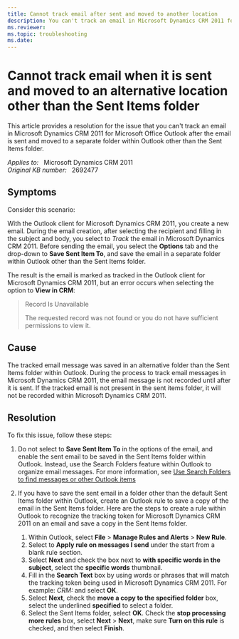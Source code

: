 ```yaml
---
title: Cannot track email after sent and moved to another location
description: You can't track an email in Microsoft Dynamics CRM 2011 for Microsoft Office Outlook when the email is sent and moved to an alternative location other than the Sent Items folder. Provides a resolution.
ms.reviewer: 
ms.topic: troubleshooting
ms.date: 
---
```

# Cannot track email when it is sent and moved to an alternative location other than the Sent Items folder

This article provides a resolution for the issue that you can't track an email in Microsoft Dynamics CRM 2011 for Microsoft Office Outlook after the email is sent and moved to a separate folder within Outlook other than the Sent Items folder.

_Applies to:_ &nbsp; Microsoft Dynamics CRM 2011  
_Original KB number:_ &nbsp; 2692477

## Symptoms

Consider this scenario:

With the Outlook client for Microsoft Dynamics CRM 2011, you create a new email. During the email creation, after selecting the recipient and filling in the subject and body, you select to *Track* the email in Microsoft Dynamics CRM 2011. Before sending the email, you select the **Options** tab and the drop-down to **Save Sent Item To**, and save the email in a separate folder within Outlook other than the Sent Items folder.

The result is the email is marked as tracked in the Outlook client for Microsoft Dynamics CRM 2011, but an error occurs when selecting the option to **View in CRM**:

> Record Is Unavailable
>
> The requested record was not found or you do not have sufficient permissions to view it.

## Cause

The tracked email message was saved in an alternative folder than the Sent Items folder within Outlook. During the process to track email messages in Microsoft Dynamics CRM 2011, the email message is not recorded until after it is sent. If the tracked email is not present in the sent items folder, it will not be recorded within Microsoft Dynamics CRM 2011.

## Resolution

To fix this issue, follow these steps:

1. Do not select to **Save Sent Item To** in the options of the email, and enable the sent email to be saved in the Sent Items folder within Outlook. Instead, use the Search Folders feature within Outlook to organize email messages. For more information, see [Use Search Folders to find messages or other Outlook items](https://support.microsoft.com/office/use-search-folders-to-find-messages-or-other-outlook-items-c1807038-01e4-475e-8869-0ccab0a56dc5)

2. If you have to save the sent email in a folder other than the default Sent Items folder within Outlook, create an Outlook rule to save a copy of the email in the Sent Items folder. Here are the steps to create a rule within Outlook to recognize the tracking token for Microsoft Dynamics CRM 2011 on an email and save a copy in the Sent Items folder.

    1. Within Outlook, select **File** > **Manage Rules and Alerts** > **New Rule**.
    2. Select to **Apply rule on messages I send** under the start from a blank rule section.
    3. Select **Next** and check the box next to **with specific words in the subject**, select the **specific words** thumbnail.
    4. Fill in the **Search Text** box by using words or phrases that will match the tracking token being used in Microsoft Dynamics CRM 2011. For example: *CRM:* and select **OK**.
    5. Select **Next**, check the **move a copy to the specified folder** box, select the underlined **specified** to select a folder.
    6. Select the Sent Items folder, select **OK**. Check the **stop processing more rules** box, select **Next** > **Next**, make sure **Turn on this rule** is checked, and then select **Finish**.
